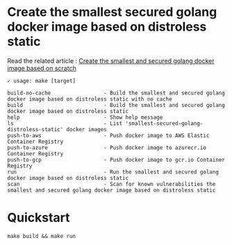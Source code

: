 # Create the smallest secured golang docker image based on distroless static

Read the related article : [Create the smallest and secured golang docker image based on scratch](https://medium.com/@chemidy/create-the-smallest-and-secured-golang-docker-image-based-on-scratch-4752223b7324)

```
✓ usage: make [target]

build-no-cache                 - Build the smallest and secured golang docker image based on distroless static with no cache
build                          - Build the smallest and secured golang docker image based on distroless static
help                           - Show help message
ls                             - List 'smallest-secured-golang-distroless-static' docker images
push-to-aws                    - Push docker image to AWS Elastic Container Registry
push-to-azure                  - Push docker image to azurecr.io Container Registry
push-to-gcp                    - Push docker image to gcr.io Container Registry
run                            - Run the smallest and secured golang docker image based on distroless static
scan                           - Scan for known vulnerabilities the smallest and secured golang docker image based on distroless static
```

# Quickstart 

```
make build && make run
```
